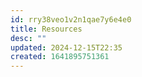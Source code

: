 ```yaml
---
id: rry38veo1v2n1qae7y6e4e0
title: Resources
desc: ""
updated: 2024-12-15T22:35
created: 1641895751361
---
```






